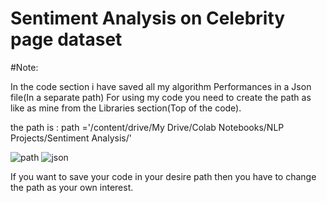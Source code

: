 # Sentiment Analysis on Celebrity page dataset



#Note:  

In the code section i have saved all my algorithm Performances in a Json file(In a separate path)
For using my code you need to create the path as like as mine from the Libraries section(Top of the code).

the path is  : path ='/content/drive/My Drive/Colab Notebooks/NLP Projects/Sentiment Analysis/' 

![path](https://user-images.githubusercontent.com/53019982/123207581-6f989c00-d4df-11eb-82f9-4355b75df4a3.PNG)
![json](https://user-images.githubusercontent.com/53019982/123207681-9a82f000-d4df-11eb-8704-5c5ba1cdd0c0.PNG)





If you want to save your code in your desire  path then you have to  change the path as your own interest.
